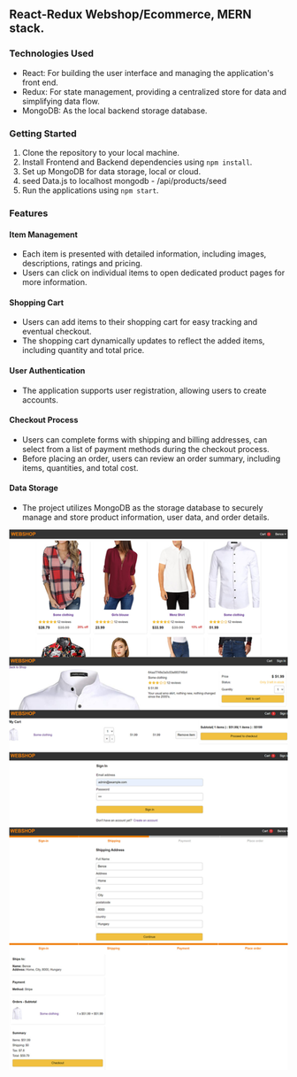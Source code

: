 ## React-Redux Webshop/Ecommerce, MERN stack.

### Technologies Used

- React: For building the user interface and managing the application's front end.
- Redux: For state management, providing a centralized store for data and simplifying data flow.
- MongoDB: As the local backend storage database.

### Getting Started

1. Clone the repository to your local machine.
2. Install Frontend and Backend dependencies using `npm install`.
3. Set up MongoDB for data storage, local or cloud.
4. seed Data.js to localhost mongodb - /api/products/seed
5. Run the applications using `npm start`.

### Features

#### Item Management

- Each item is presented with detailed information, including images, descriptions, ratings and pricing.
- Users can click on individual items to open dedicated product pages for more information.

#### Shopping Cart

- Users can add items to their shopping cart for easy tracking and eventual checkout.
- The shopping cart dynamically updates to reflect the added items, including quantity and total price.

#### User Authentication

- The application supports user registration, allowing users to create accounts.

#### Checkout Process

- Users can complete forms with shipping and billing addresses, can select from a list of payment methods during the checkout process.
- Before placing an order, users can review an order summary, including items, quantities, and total cost.

#### Data Storage

- The project utilizes MongoDB as the storage database to securely manage and store product information, user data, and order details.


![landing.png](landing.jpg)
